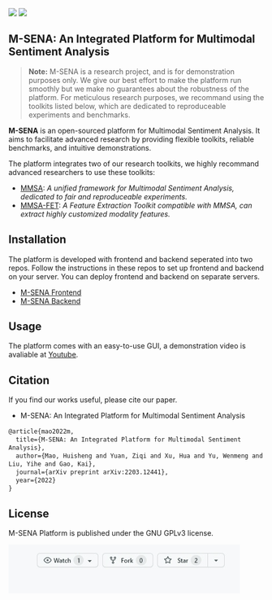 [![](https://badgen.net/badge/license/GPL-3.0/green)](#License) [![](https://badgen.net/badge/contact/THUIAR/purple)](https://thuiar.github.io/)

## M-SENA: An Integrated Platform for Multimodal Sentiment Analysis

> **Note:** M-SENA is a research project, and is for demonstration purposes only. We give our best effort to make the platform run smoothly but we make no guarantees about the robustness of the platform. For meticulous research purposes, we recommand using the toolkits listed below, which are dedicated to reproduceable experiments and benchmarks. 

**M-SENA** is an open-sourced platform for Multimodal Sentiment Analysis. It aims to facilitate advanced research by providing flexible toolkits, reliable benchmarks, and intuitive demonstrations. 

The platform integrates two of our research toolkits, we highly recommand advanced researchers to use these toolkits: 

- [MMSA](https://github.com/thuiar/MMSA): *A unified framework for Multimodal Sentiment Analysis, dedicated to fair and reproduceable experiments.*
- [MMSA-FET](https://github.com/thuiar/MMSA-FET): *A Feature Extraction Toolkit compatible with MMSA, can extract highly customized modality features.* 


## Installation

The platform is developed with frontend and backend seperated into two repos. Follow the instructions in these repos to set up frontend and backend on your server. You can deploy frontend and backend on separate servers. 

- [M-SENA Frontend](https://github.com/FlameSky-S/M-SENA-frontend)
- [M-SENA Backend](https://github.com/iyuge2/M-SENA-Backend)



## Usage

The platform comes with an easy-to-use GUI, a demonstration video is avaliable at [Youtube](https://youtu.be/ID2rrvu19Jc).

## Citation

If you find our works useful, please cite our paper. 

- M-SENA: An Integrated Platform for Multimodal Sentiment Analysis

```text
@article{mao2022m,
  title={M-SENA: An Integrated Platform for Multimodal Sentiment Analysis},
  author={Mao, Huisheng and Yuan, Ziqi and Xu, Hua and Yu, Wenmeng and Liu, Yihe and Gao, Kai},
  journal={arXiv preprint arXiv:2203.12441},
  year={2022}
}
```

## License

M-SENA Platform is published under the GNU GPLv3 license.

![Begging for Stars](star.gif)
